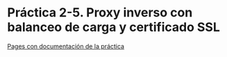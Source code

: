 # Práctica 2-5. Proxy inverso con balanceo de carga y certificado SSL

[Pages con documentación de la práctica](https://albert0pb.github.io/PerezBernabeu_Alberto_DAW_UD2_P5/)
